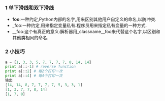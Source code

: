 ###  1 单下滑线和双下滑线
* __foo__:一种约定,Python内部的名字,用来区别其他用户自定义的命名,以防冲突.
* _foo:一种约定,用来指定变量私有.程序员用来指定私有变量的一种方式.
* __foo:这个有真正的意义:解析器用_classname__foo来代替这个名字,以区别和其他类相同的命名.
### 2 小技巧
```python
a = [1, 3, 3, 5, 7, 7, 7, 7, 8, 14, 14] 
print a[::-1] # reverse function
print a[::2] # 每2个打印一次
print a[::4] # 每4个打印一次
输出
[14, 14, 8, 7, 7, 7, 7, 5, 3, 3, 1]
[1, 3, 7, 7, 8, 14]
[1, 7, 8]
```
